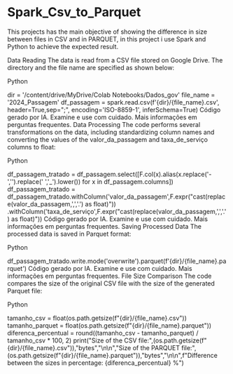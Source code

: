 # Spark_Csv_to_Parquet
This projects has the main objective of showing the difference in size between files in CSV and in PARQUET, in this project i use Spark and Python to achieve the expected result.

Data Reading
The data is read from a CSV file stored on Google Drive. The directory and the file name are specified as shown below:

Python

dir = '/content/drive/MyDrive/Colab Notebooks/Dados_gov'
file_name = '2024_Passagem'
df_passagem = spark.read.csv(f'{dir}/{file_name}.csv', header=True,sep=";", encoding='ISO-8859-1', inferSchema=True)
Código gerado por IA. Examine e use com cuidado. Mais informações em perguntas frequentes.
Data Processing
The code performs several transformations on the data, including standardizing column names and converting the values of the valor_da_passagem and taxa_de_serviço columns to float:

Python

df_passagem_tratado = df_passagem.select([F.col(x).alias(x.replace('-','').replace(' ','_').lower()) for x in df_passagem.columns])
df_passagem_tratado = df_passagem_tratado.withColumn('valor_da_passagem',F.expr("cast(replace(valor_da_passagem,',','.') as float)")) \
                                          .withColumn('taxa_de_serviço',F.expr("cast(replace(valor_da_passagem,',','.') as float)"))
Código gerado por IA. Examine e use com cuidado. Mais informações em perguntas frequentes.
Saving Processed Data
The processed data is saved in Parquet format:

Python

df_passagem_tratado.write.mode('overwrite').parquet(f'{dir}/{file_name}.parquet')
Código gerado por IA. Examine e use com cuidado. Mais informações em perguntas frequentes.
File Size Comparison
The code compares the size of the original CSV file with the size of the generated Parquet file:

Python

tamanho_csv = float(os.path.getsize(f"{dir}/{file_name}.csv"))
tamanho_parquet = float(os.path.getsize(f"{dir}/{file_name}.parquet"))
diferenca_percentual = round((tamanho_csv - tamanho_parquet) / tamanho_csv * 100, 2)
print("Size of the CSV file:",(os.path.getsize(f"{dir}/{file_name}.csv")),"bytes","\n\n","Size of the PARQUET file:",(os.path.getsize(f"{dir}/{file_name}.parquet")),"bytes","\n\n",f"Difference between the sizes in percentage: {diferenca_percentual} %")
